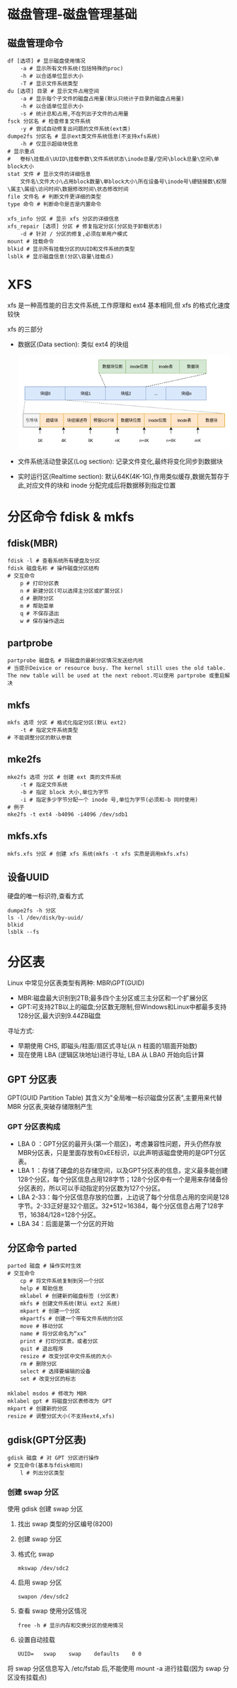 #  磁盘管理-磁盘管理基础

## 磁盘管理命令

```shell
df [选项] # 显示磁盘使用情况
    -a # 显示所有文件系统(包括特殊的proc)
    -h # 以合适单位显示大小
    -T # 显示文件系统类型
du [选项] 目录 # 显示文件占用空间
    -a # 显示每个子文件的磁盘占用量(默认只统计子目录的磁盘占用量)
    -h # 以合适单位显示大小
    -s # 统计总和占用,不在列出子文件的占用量
fsck 分区名 # 检查修复文件系统
    -y # 尝试自动修复出问题的文件系统(ext类)
dumpe2fs 分区名 # 显示ext类文件系统信息(不支持xfs系统)
    -h # 仅显示超级块信息
# 显示重点
#   卷标\挂载点\UUID\挂载参数\文件系统状态\inode总量/空闲\block总量\空闲\单block大小
stat 文件 # 显示文件的详细信息
    文件名\文件大小\占用block数量\单block大小\所在设备号\inode号\硬链接数\权限\属主\属组\访问时间\数据修改时间\状态修改时间
file 文件名 # 判断文件更详细的类型
type 命令 # 判断命令是否是内置命令

xfs_info 分区 # 显示 xfs 分区的详细信息
xfs_repair [选项] 分区 # 修复指定分区(分区处于卸载状态)
    -d # 针对 / 分区的修复,必须在单用户模式
mount # 挂载命令
blkid # 显示所有挂载分区的UUID和文件系统的类型
lsblk # 显示磁盘信息(分区\容量\挂载点)
```

# XFS

xfs 是一种高性能的日志文件系统,工作原理和 ext4 基本相同,但 xfs 的格式化速度较快

xfs 的三部分

* 数据区(Data section): 类似 ext4 的块组

    ![](块组.png)

* 文件系统活动登录区(Log section): 记录文件变化,最终将变化同步到数据块

* 实时运行区(Realtime section): 默认64K(4K-1G),作用类似缓存,数据先暂存于此,对应文件的块和 inode 分配完成后将数据移到指定位置

# 分区命令 fdisk & mkfs

## fdisk(MBR)

```shell
fdisk -l # 查看系统所有硬盘及分区
fdisk 磁盘名称 # 操作磁盘分区结构
# 交互命令
    p # 打印分区表
    n # 新建分区(可以选择主分区或扩展分区)
    d # 删除分区
    m # 帮助菜单
    q # 不保存退出
    w # 保存操作退出
```

## partprobe

```shell
partprobe 磁盘名 # 将磁盘的最新分区情况发送给内核
# 当提示Deivice or resource busy. The kernel still uses the old table. The new table will be used at the next reboot.可以使用 partprobe 或重启解决
```

## mkfs

```shell
mkfs 选项 分区 # 格式化指定分区(默认 ext2)
    -t # 指定文件系统类型
# 不能调整分区的默认参数
```

## mke2fs

```shell
mke2fs 选项 分区 # 创建 ext 类的文件系统
    -t # 指定文件系统
    -b # 指定 block 大小,单位为字节
    -i # 指定多少字节分配一个 inode 号,单位为字节(必须和-b 同时使用)
# 例子
mke2fs -t ext4 -b4096 -i4096 /dev/sdb1
```

## mkfs.xfs

```shell
mkfs.xfs 分区 # 创建 xfs 系统(mkfs -t xfs 实质是调用mkfs.xfs)
```

## 设备UUID

硬盘的唯一标识符,查看方式

```shell
dumpe2fs -h 分区
ls -l /dev/disk/by-uuid/
blkid
lsblk --fs
```

# 分区表

Linux 中常见分区表类型有两种: MBR\GPT(GUID)

* MBR:磁盘最大识别到2TB;最多四个主分区或三主分区和一个扩展分区
* GPT:可支持2TB以上的磁盘;分区数无限制,但Windows和Linux中都最多支持128分区,最大识别9.44ZB磁盘

寻址方式:

* 早期使用 CHS, 即磁头/柱面/扇区式寻址(从 n 柱面的1扇面开始数)
* 现在使用 LBA (逻辑区块地址)进行寻址, LBA 从 LBA0 开始向后计算

## GPT 分区表

GPT(GUID Partition Table) 其含义为"全局唯一标识磁盘分区表",主要用来代替 MBR 分区表,突破存储限制产生

### GPT 分区表构成

* LBA 0 ：GPT分区的最开头(第一个扇区)，考虑兼容性问题，开头仍然存放MBR分区表，只是里面存放有0xEE标识，以此声明该磁盘使用的是GPT分区表。
* LBA 1 ：存储了硬盘的总存储空间，以及GPT分区表的信息，定义最多能创建128个分区，每个分区信息占用128字节；128个分区中有一个是用来存储备份分区表的，所以可以手动指定的分区数为127个分区。
* LBA 2-33：每个分区信息存放的位置，上边说了每个分信息占用的空间是128字节。2-33正好是32个扇区。32*512=16384，每个分区信息占用了128字节，16384/128=128个分区。
* LBA 34：后面是第一个分区的开始

## 分区命令 parted

```shell
parted 磁盘 # 操作实时生效
# 交互命令
    cp # 将文件系统复制到另一个分区 
    help # 帮助信息
    mklabel # 创建新的磁盘标签 (分区表)
    mkfs # 创建文件系统(默认 ext2 系统)
    mkpart # 创建一个分区 
    mkpartfs # 创建一个带有文件系统的分区 
    move # 移动分区 
    name # 将分区命名为“xx” 
    print # 打印分区表，或者分区 
    quit # 退出程序 
    resize # 改变分区中文件系统的大小 
    rm # 删除分区 
    select # 选择要编辑的设备 
    set # 改变分区的标志
    
mklabel msdos # 修改为 MBR
mklabel gpt # 将磁盘分区表修改为 GPT
mkpart # 创建新的分区
resize # 调整分区大小(不支持ext4,xfs)
```

## gdisk(GPT分区表)

```shell
gdisk 磁盘 # 对 GPT 分区进行操作
# 交互命令(基本与fdisk相同)
    l # 列出分区类型
```

### 创建 swap 分区

使用 gdisk 创建 swap 分区

1. 找出 swap 类型的分区编号(8200)

2. 创建 swap 分区

3. 格式化 swap

    ```shell
    mkswap /dev/sdc2
    ```

4. 启用 swap 分区

    ```shell
    swapon /dev/sdc2
    ```

5. 查看 swap 使用分区情况

    ```shell
    free -h # 显示内存和交换分区的使用情况
    ```

6. 设置自动挂载

    ```txt
    UUID=	swap	swap	defaults	0 0
    ```

将 swap 分区信息写入 /etc/fstab 后,不能使用 mount -a 进行挂载(因为 swap 分区没有挂载点)

